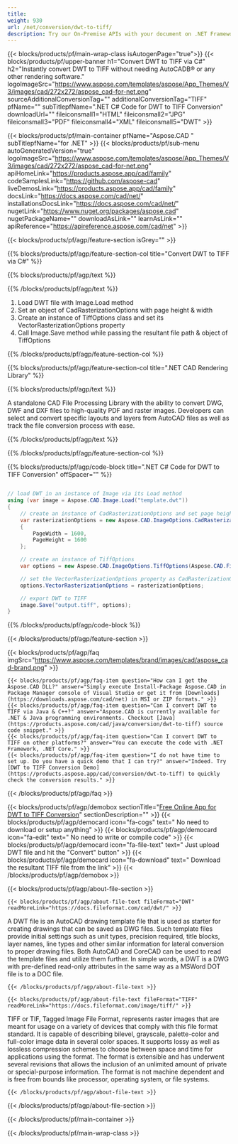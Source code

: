 ```yaml
---
title:  
weight: 930
url: /net/conversion/dwt-to-tiff/ 
description: Try our On-Premise APIs with your document on .NET Framework, .NET Core.
---
```


{{< blocks/products/pf/main-wrap-class isAutogenPage="true">}}
{{< blocks/products/pf/upper-banner h1="Convert DWT to TIFF via C#" h2="Instantly convert DWT to TIFF without needing AutoCADВ® or any other rendering software." logoImageSrc="https://www.aspose.com/templates/aspose/App_Themes/V3/images/cad/272x272/aspose_cad-for-net.png" sourceAdditionalConversionTag="" additionalConversionTag="TIFF" pfName="" subTitlepfName=".NET C# Code for DWT to TIFF Conversion" downloadUrl="" fileiconsmall1="HTML" fileiconsmall2="JPG" fileiconsmall3="PDF" fileiconsmall4="XML" fileiconsmall5="DWT" >}}

{{< blocks/products/pf/main-container pfName="Aspose.CAD " subTitlepfName="for .NET" >}}
{{< blocks/products/pf/sub-menu autoGeneratedVersion="true" logoImageSrc="https://www.aspose.com/templates/aspose/App_Themes/V3/images/cad/272x272/aspose_cad-for-net.png" apiHomeLink="https://products.aspose.app/cad/family" codeSamplesLink="https://github.com/aspose-cad" liveDemosLink="https://products.aspose.app/cad/family" docsLink="https://docs.aspose.com/cad/net/" installationsDocsLink="https://docs.aspose.com/cad/net/" nugetLink="https://www.nuget.org/packages/aspose.cad" nugetPackageName="" downloadAsLink="" learnAsLink="" apiReference="https://apireference.aspose.com/cad/net" >}}

{{< blocks/products/pf/agp/feature-section isGrey="" >}}

{{% blocks/products/pf/agp/feature-section-col title="Convert DWT to TIFF via C#" %}}

{{% blocks/products/pf/agp/text %}}

{{% /blocks/products/pf/agp/text %}}

1.  Load DWT file with Image.Load method
1.  Set an object of CadRasterizationOptions with page height & width
1.  Create an instance of TiffOptions class and set its VectorRasterizationOptions property
1.  Call Image.Save method while passing the resultant file path & object of TiffOptions

{{% /blocks/products/pf/agp/feature-section-col %}}

{{% blocks/products/pf/agp/feature-section-col title=".NET CAD Rendering Library" %}}

{{% blocks/products/pf/agp/text %}}

 A standalone CAD File Processing Library with the ability to convert DWG, DWF and DXF files to high-quality PDF and raster images. Developers can select and convert specific layouts and layers from AutoCAD files as well as track the file conversion process with ease.

{{% /blocks/products/pf/agp/text %}}

{{% /blocks/products/pf/agp/feature-section-col %}}

{{% blocks/products/pf/agp/code-block title=".NET C# Code for DWT to TIFF Conversion" offSpacer="" %}}

```cs

// load DWT in an instance of Image via its Load method
using (var image = Aspose.CAD.Image.Load("template.dwt"))
{
    // create an instance of CadRasterizationOptions and set page height & width
    var rasterizationOptions = new Aspose.CAD.ImageOptions.CadRasterizationOptions()
    {
        PageWidth = 1600,
        PageHeight = 1600
    };

    // create an instance of TiffOptions
    var options = new Aspose.CAD.ImageOptions.TiffOptions(Aspose.CAD.FileFormats.Tiff.Enums.TiffExpectedFormat.Default);

    // set the VectorRasterizationOptions property as CadRasterizationOptions
    options.VectorRasterizationOptions = rasterizationOptions;

    // export DWT to TIFF
    image.Save("output.tiff", options);
}

```

{{% /blocks/products/pf/agp/code-block %}}

{{< /blocks/products/pf/agp/feature-section >}}

{{< blocks/products/pf/agp/faq imgSrc="https://www.aspose.com/templates/brand/images/cad/aspose_cad-brand.png" >}}

    {{< blocks/products/pf/agp/faq-item question="How can I get the Aspose.CAD DLL?" answer="Simply execute Install-Package Aspose.CAD in Package Manager console of Visual Studio or get it from [Downloads](https://downloads.aspose.com/cad/net) in MSI or ZIP formats." >}}
    {{< blocks/products/pf/agp/faq-item question="Can I convert DWT to TIFF via Java & C++?" answer="Aspose.CAD is currently available for .NET & Java programming environments. Checkout [Java](https://products.aspose.com/cad/java/conversion/dwt-to-tiff) source code snippet." >}}
    {{< blocks/products/pf/agp/faq-item question="Can I convert DWT to TIFF on other platforms?" answer="You can execute the code with .NET Framework, .NET Core." >}}
    {{< blocks/products/pf/agp/faq-item question="I do not have time to set up. Do you have a quick demo that I can try?" answer="Indeed. Try [DWT to TIFF Conversion Demo](https://products.aspose.app/cad/conversion/dwt-to-tiff) to quickly check the conversion results." >}}
 
{{< /blocks/products/pf/agp/faq >}}

<!-- aboutfile Starts -->

{{< blocks/products/pf/agp/demobox sectionTitle="[Free Online App for DWT to TIFF Conversion](https://products.aspose.app/cad/conversion/dwt-to-tiff)" sectionDescription="" >}}
        {{< blocks/products/pf/agp/democard icon="fa-cogs" text=" No need to download or setup anything" >}}
        {{< blocks/products/pf/agp/democard icon="fa-edit" text=" No need to write or compile code" >}}
        {{< blocks/products/pf/agp/democard icon="fa-file-text" text=" Just upload DWT file and hit the \"Convert\" button" >}}
        {{< blocks/products/pf/agp/democard icon="fa-download" text=" Download the resultant TIFF file from the link" >}}
{{< /blocks/products/pf/agp/demobox >}}

{{< blocks/products/pf/agp/about-file-section >}}

    {{< blocks/products/pf/agp/about-file-text fileFormat="DWT" readMoreLink="https://docs.fileformat.com/cad/dwt/" >}}
A DWT file is an AutoCAD drawing template file that is used as starter for creating drawings that can be saved as DWG files. Such template files provide initial settings such as unit types, precision required, title blocks, layer names, line types and other similar information for lateral conversion to proper drawing files. Both AutoCAD and CoreCAD can be used to read the template files and utilize them further. In simple words, a DWT is a DWG with pre-defined read-only attributes in the same way as a MSWord DOT file is to a DOC file.

    {{< /blocks/products/pf/agp/about-file-text >}}

    {{< blocks/products/pf/agp/about-file-text fileFormat="TIFF" readMoreLink="https://docs.fileformat.com/image/tiff/" >}}
TIFF or TIF, Tagged Image File Format, represents raster images that are meant for usage on a variety of devices that comply with this file format standard. It is capable of describing bilevel, grayscale, palette-color and full-color image data in several color spaces. It supports lossy as well as lossless compression schemes to choose between space and time for applications using the format. The format is extensible and has underwent several revisions that allows the inclusion of an unlimited amount of private or special-purpose information. The format is not machine dependent and is free from bounds like processor, operating system, or file systems.

    {{< /blocks/products/pf/agp/about-file-text >}}

{{< /blocks/products/pf/agp/about-file-section >}}

<!-- aboutfile Ends -->

{{< /blocks/products/pf/main-container >}}
    
{{< /blocks/products/pf/main-wrap-class >}}